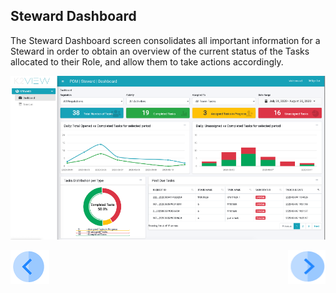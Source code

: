 


## Steward Dashboard

The Steward Dashboard screen consolidates all important information for a Steward in order to obtain an overview of the current status of the Tasks allocated to their Role, and allow them to take actions accordingly.



 ![image](/articles/DPM/images/Figure_40_Steward_Dashboard.png)



[![Previous](/articles/DPM/images/Previous.png)](/articles/DPM/05_Steward_User_Interface/01_Steward_User_Interface_Overview.md)[<img align="right" width="60" height="54" src="/articles/DPM/images/Next.png">](/articles/DPM/05_Steward_User_Interface/03_Steward_User_Interface_Filters.md)
